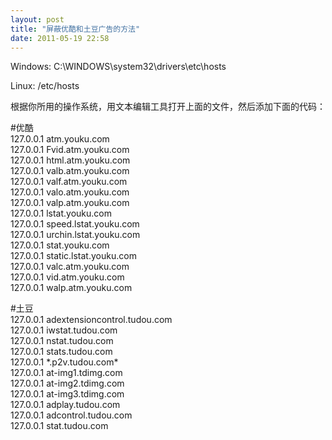 ```yaml
---
layout: post
title: "屏蔽优酷和土豆广告的方法"
date: 2011-05-19 22:58
---
```

Windows: C:\WINDOWS\system32\drivers\etc\hosts

Linux: /etc/hosts

根据你所用的操作系统，用文本编辑工具打开上面的文件，然后添加下面的代码：

\#优酷  
127.0.0.1 atm.youku.com  
127.0.0.1 Fvid.atm.youku.com  
127.0.0.1 html.atm.youku.com  
127.0.0.1 valb.atm.youku.com  
127.0.0.1 valf.atm.youku.com  
127.0.0.1 valo.atm.youku.com  
127.0.0.1 valp.atm.youku.com  
127.0.0.1 lstat.youku.com  
127.0.0.1 speed.lstat.youku.com  
127.0.0.1 urchin.lstat.youku.com  
127.0.0.1 stat.youku.com  
127.0.0.1 static.lstat.youku.com  
127.0.0.1 valc.atm.youku.com  
127.0.0.1 vid.atm.youku.com  
127.0.0.1 walp.atm.youku.com  

\#土豆  
127.0.0.1 adextensioncontrol.tudou.com  
127.0.0.1 iwstat.tudou.com  
127.0.0.1 nstat.tudou.com  
127.0.0.1 stats.tudou.com  
127.0.0.1 \*.p2v.tudou.com\*  
127.0.0.1 at-img1.tdimg.com  
127.0.0.1 at-img2.tdimg.com  
127.0.0.1 at-img3.tdimg.com  
127.0.0.1 adplay.tudou.com  
127.0.0.1 adcontrol.tudou.com  
127.0.0.1 stat.tudou.com  

